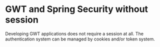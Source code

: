 # GWT and Spring Security without session
Developing GWT applications does not require a session at all. The authentication system can be managed by cookies and/or
token system.